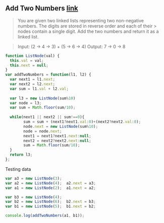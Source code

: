 ## Add Two Numbers  [link](https://leetcode.com/problems/add-two-numbers/)

> You are given two linked lists representing two non-negative numbers. The digits are stored in reverse order and each of their > nodes contain a single digit. Add the two numbers and return it as a linked list.

> Input: (2 -> 4 -> 3) + (5 -> 6 -> 4)
> Output: 7 -> 0 -> 8

```javascript 
function ListNode(val) {
  this.val = val;
  this.next = null;
}
var addTwoNumbers = function(l1, l2) {
  var next1 = l1.next;
  var next2 = l2.next;
  var sum = l1.val + l2.val;
  
  var l3 = new ListNode(sum%10)
  var node = l3;
  var sum = Math.floor(sum/10);
  
  while(next1 || next2 || sum!==0){
        sum = sum + (next1?next1.val:0)+(next2?next2.val:0);
        node.next = new ListNode(sum%10);
        node = node.next;
        next1 = next1?next1.next:null;
        next2 = next2?next2.next:null;
        sum = Math.floor(sum/10);
  }
  return l3;
};

```


Testing data
```javascript 
var a3 = new ListNode(3);
var a2 = new ListNode(4);  a2.next = a3;
var a1 = new ListNode(2);  a1.next = a2;

var b3 = new ListNode(4);
var b2 = new ListNode(6);  b2.next = b3;
var b1 = new ListNode(5);  b1.next = b2;

console.log(addTwoNumbers(a1, b1));
```
